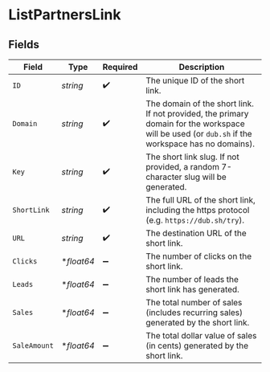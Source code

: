 # ListPartnersLink


## Fields

| Field                                                                                                                                           | Type                                                                                                                                            | Required                                                                                                                                        | Description                                                                                                                                     |
| ----------------------------------------------------------------------------------------------------------------------------------------------- | ----------------------------------------------------------------------------------------------------------------------------------------------- | ----------------------------------------------------------------------------------------------------------------------------------------------- | ----------------------------------------------------------------------------------------------------------------------------------------------- |
| `ID`                                                                                                                                            | *string*                                                                                                                                        | :heavy_check_mark:                                                                                                                              | The unique ID of the short link.                                                                                                                |
| `Domain`                                                                                                                                        | *string*                                                                                                                                        | :heavy_check_mark:                                                                                                                              | The domain of the short link. If not provided, the primary domain for the workspace will be used (or `dub.sh` if the workspace has no domains). |
| `Key`                                                                                                                                           | *string*                                                                                                                                        | :heavy_check_mark:                                                                                                                              | The short link slug. If not provided, a random 7-character slug will be generated.                                                              |
| `ShortLink`                                                                                                                                     | *string*                                                                                                                                        | :heavy_check_mark:                                                                                                                              | The full URL of the short link, including the https protocol (e.g. `https://dub.sh/try`).                                                       |
| `URL`                                                                                                                                           | *string*                                                                                                                                        | :heavy_check_mark:                                                                                                                              | The destination URL of the short link.                                                                                                          |
| `Clicks`                                                                                                                                        | **float64*                                                                                                                                      | :heavy_minus_sign:                                                                                                                              | The number of clicks on the short link.                                                                                                         |
| `Leads`                                                                                                                                         | **float64*                                                                                                                                      | :heavy_minus_sign:                                                                                                                              | The number of leads the short link has generated.                                                                                               |
| `Sales`                                                                                                                                         | **float64*                                                                                                                                      | :heavy_minus_sign:                                                                                                                              | The total number of sales (includes recurring sales) generated by the short link.                                                               |
| `SaleAmount`                                                                                                                                    | **float64*                                                                                                                                      | :heavy_minus_sign:                                                                                                                              | The total dollar value of sales (in cents) generated by the short link.                                                                         |